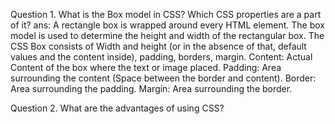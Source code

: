 Question 1. What is the Box model in CSS? Which CSS properties are a part of it?
ans: A rectangle box is wrapped around every HTML element. The box model is used to determine the height and width of the rectangular box. The CSS Box consists of Width and          height (or in the absence of that, default values and the content inside), padding, borders, margin.
     Content:  Actual Content of the box where the text or image placed.
     Padding: Area surrounding the content (Space between the border and content).
     Border: Area surrounding the padding.
     Margin: Area surrounding the border.

Question 2. What are the advantages of using CSS?
